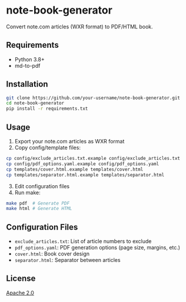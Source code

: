 # note-book-generator

Convert note.com articles (WXR format) to PDF/HTML book.

## Requirements

- Python 3.8+
- md-to-pdf

## Installation

```bash
git clone https://github.com/your-username/note-book-generator.git
cd note-book-generator
pip install -r requirements.txt
```

## Usage

1. Export your note.com articles as WXR format
2. Copy config/template files:

```bash
cp config/exclude_articles.txt.example config/exclude_articles.txt
cp config/pdf_options.yaml.example config/pdf_options.yaml
cp templates/cover.html.example templates/cover.html
cp templates/separator.html.example templates/separator.html
```

3. Edit configuration files
4. Run make:

```bash
make pdf  # Generate PDF
make html # Generate HTML
```

## Configuration Files

- `exclude_articles.txt`: List of article numbers to exclude
- `pdf_options.yaml`: PDF generation options (page size, margins, etc.)
- `cover.html`: Book cover design
- `separator.html`: Separator between articles

## License

[Apache 2.0](LICENSE)
